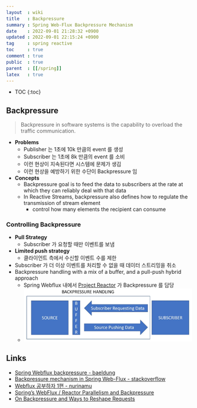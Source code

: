 ```yaml
---
layout  : wiki
title   : Backpressure
summary : Spring Web-Flux Backpressure Mechanism
date    : 2022-09-01 21:28:32 +0900
updated : 2022-09-01 22:15:24 +0900
tag     : spring reactive
toc     : true
comment : true
public  : true
parent  : [[/spring]]
latex   : true
---
```

* TOC
{:toc}

## Backpressure

> Backpressure in software systems is the capability to overload the traffic communication.

- __Problems__
  - Publisher 는 1초에 10k 만큼의 event 를 생성
  - Subscriber 는 1초에 8k 만큼의 event 를 소비
  - 이런 현상이 지속된다면 시스템에 문제가 생김
  - 이런 현상을 예방하기 위한 수단이 Backpressure 임 
- __Concepts__
  - Backpressure goal is to feed the data to subscribers at the rate at which they can reliably deal with that data
  - In Reactive Streams, backpressure also defines how to regulate the transmission of stream element
    - control how many elements the recipient can consume

### Controlling Backpressure

- __Pull Strategy__
  - Subscriber 가 요청할 때만 이벤트를 보냄
- __Limited push strategy__
  - 클라이언트 측에서 수신할 이벤트 수를 제한
- Subscriber 가 더 이상 이벤트를 처리할 수 없을 때 데이터 스트리밍을 취소
- Backpressure handling with a mix of a buffer, and a pull-push hybrid approach
  - Spring Webflux 내에서 [Project Reactor](https://projectreactor.io/docs/core/release/reference/#reactive.backpressure) 가 Backpressure 를 담당
  - ![](/resource/wiki/spring-backpressure/backpressure-handling.png)

## Links

- [Spring Webflux backpressure - baeldung](https://www.baeldung.com/spring-webflux-backpressure)
- [Backpressure mechanism in Spring Web-Flux - stackoverflow](https://stackoverflow.com/questions/52244808/backpressure-mechanism-in-spring-web-flux)
- [Webflux 공부하자 1편 - nurinamu](https://www.nurinamu.com/dev/2020/04/09/why-webflux-1/)
- [Spring’s WebFlux / Reactor Parallelism and Backpressure](https://www.e4developer.com/2018/04/28/springs-webflux-reactor-parallelism-and-backpressure/)
- [On Backpressure and Ways to Reshape Requests](https://projectreactor.io/docs/core/release/reference/#_on_backpressure_and_ways_to_reshape_requests)